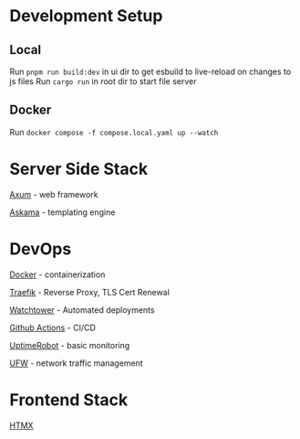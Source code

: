 # Development Setup

## Local
Run `pnpm run build:dev` in ui dir to get esbuild to live-reload on changes to js files
Run `cargo run` in root dir to start file server

## Docker
Run `docker compose -f compose.local.yaml up --watch`

# Server Side Stack
[Axum](https://docs.rs/axum/latest/axum/) - web framework

[Askama](https://djc.github.io/askama/askama.html) - templating engine

# DevOps 
[Docker](https://docs.docker.com/) - containerization

[Traefik](https://doc.traefik.io/) - Reverse Proxy, TLS Cert Renewal

[Watchtower](https://containrrr.dev/watchtower/) - Automated deployments

[Github Actions](https://docs.github.com/en/actions) - CI/CD

[UptimeRobot](https://uptimerobot.com/) - basic monitoring

[UFW](https://help.ubuntu.com/community/UFW) - network traffic management

# Frontend Stack
[HTMX](https://htmx.org/) 
